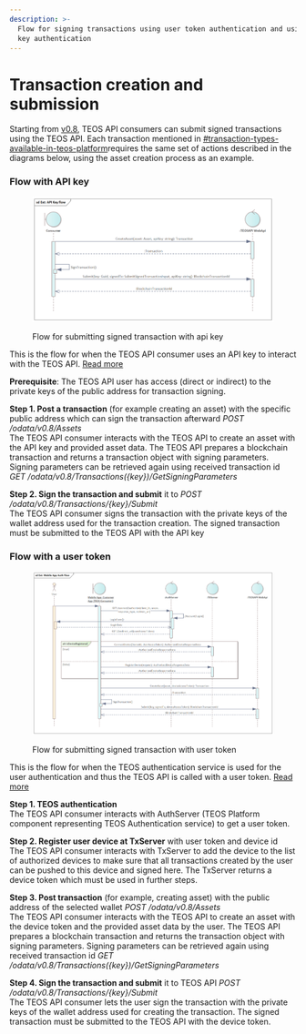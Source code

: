 ```yaml
---
description: >-
  Flow for signing transactions using user token authentication and using API
  key authentication
---
```


# Transaction creation and submission

Starting from [v0.8](../../../changelog/v0.8.md), TEOS API consumers can submit signed transactions using the TEOS API. Each transaction mentioned in [#transaction-types-available-in-teos-platform](../../../using-the-teos-api/concepts/transaction.md#transaction-types-available-in-teos-platform "mention")requires the same set of actions described in the diagrams below, using the asset creation process as an example.

### Flow with API key

<figure><img src="../../../.gitbook/assets/MicrosoftTeams-image (13).png" alt=""><figcaption><p>Flow for submitting signed transaction with api key</p></figcaption></figure>

This is the flow for when the TEOS API consumer uses an API key to interact with the TEOS API. [Read more](../../../using-the-teos-api/architecture-note/tenant-setup-options.md#using-teos-api-with-api-key)

**Prerequisite**: The TEOS API user has access (direct or indirect) to the private keys of the public address for transaction signing.

**Step 1. Post a transaction** (for example creating an asset) with the specific public address which can sign the transaction afterward _POST /odata/v0.8/Assets_\
The TEOS API consumer interacts with the TEOS API to create an asset with the API key and provided asset data. The TEOS API prepares a blockchain transaction and returns a transaction object with signing parameters. Signing parameters can be retrieved again using received transaction id _GET /odata/v0.8/Transactions({key})/GetSigningParameters_

**Step 2. Sign the transaction and submit** it to _POST /odata/v0.8/Transactions/{key}/Submit_\
The TEOS API consumer signs the transaction with the private keys of the wallet address used for the transaction creation. The signed transaction must be submitted to the TEOS API with the API key

### Flow with a user token

<figure><img src="../../../.gitbook/assets/MicrosoftTeams-image (15).png" alt=""><figcaption><p>Flow for submitting signed transaction with user token</p></figcaption></figure>

This is the flow for when the TEOS authentication service is used for the user authentication and thus the TEOS API is called with a user token. [Read more](../../../using-the-teos-api/architecture-note/tenant-setup-options.md#using-teos-api-with-the-user-access-token)

**Step 1. TEOS authentication**\
The TEOS API consumer interacts with AuthServer (TEOS Platform component representing TEOS Authentication service) to get a user token.

**Step 2. Register user device at TxServer** with user token and device id\
The TEOS API consumer interacts with TxServer to add the device to the list of authorized devices to make sure that all transactions created by the user can be pushed to this device and signed here. The TxServer returns a device token which must be used in further steps.

**Step 3. Post transaction** (for example, creating asset) with the public address of the selected wallet _POST /odata/v0.8/Assets_\
The TEOS API consumer interacts with the TEOS API to create an asset with the device token and the provided asset data by the user. The TEOS API prepares a blockchain transaction and returns the transaction object with signing parameters. Signing parameters can be retrieved again using received transaction id _GET /odata/v0.8/Transactions({key})/GetSigningParameters_

**Step 4. Sign the transaction and submit** it to TEOS API _POST /odata/v0.8/Transactions/{key}/Submit_\
The TEOS API consumer lets the user sign the transaction with the private keys of the wallet address used for creating the transaction. The signed transaction must be submitted to the TEOS API with the device token.
